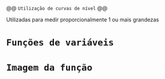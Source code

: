 @@ ``` Utilização de curvas de nível ``` @@

Utilizadas para medir proporcionalmente 1 ou mais grandezas

# ``` Funções de variáveis ```

# ``` Imagem da função ```
